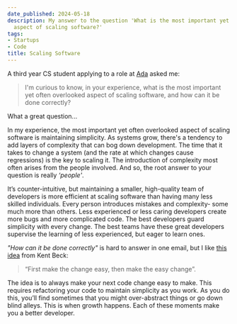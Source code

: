 ```yaml
---
date_published: 2024-05-18
description: My answer to the question 'What is the most important yet often overlooked
  aspect of scaling software?'
tags:
- Startups
- Code
title: Scaling Software
---
```


A third year CS student applying to a role at [Ada](https://ada.cx) asked me:

> I'm curious to know, in your experience, what is the most important yet often overlooked aspect of scaling software, and how can it be done correctly?

What a great question...

In my experience, the most important yet often overlooked aspect of scaling software is maintaining simplicity. As systems grow, there's a tendency to add layers of complexity that can bog down development. The time that it takes to change a system (and the rate at which changes cause regressions) is the key to scaling it. The introduction of complexity most often arises from the people involved. And so, the root answer to your question is really _‘people'_.
 
It’s counter-intuitive, but maintaining a smaller, high-quality team of developers is more efficient at scaling software than having many less skilled individuals. Every person introduces mistakes and complexity- some much more than others. Less experienced or less caring developers create more bugs and more complicated code. The best developers guard simplicity with every change. The best teams have these great developers supervise the learning of less experienced, but eager to learn ones.
 
_"How can it be done correctly"_ is hard to answer in one email, but I like [this idea](https://www.adamtal.me/2019/05/first-make-the-change-easy-then-make-the-easy-change) from Kent Beck:

> “First make the change easy, then make the easy change”.

The idea is to always make your next code change easy to make. This requires refactoring your code to maintain simplicity as you work. As you do this, you’ll find sometimes that you might over-abstract things or go down blind alleys. This is when growth happens. Each of these moments make you a better developer.